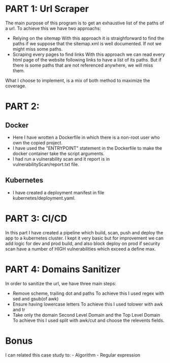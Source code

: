 # PART 1: Url Scraper
The main purpose of this program is to get an exhaustive list of the paths of a url.
To achieve this we have two approachs: 
- Relying on the sitemap 
    With this approach it is straighforward to find the paths if we suppose that the sitemap.xml is well documented.
    If not we might miss some paths.
- Scraping every pages to find links
    With this approach we can read every html page of the website following links to have a list of its paths.
    But if there is some paths that are not referenced anywhere, we will miss them.

What I choose to implement, is a mix of both method to maximize the coverage.

# PART 2: 
## Docker 

- Here I have wrotten a Dockerfile in which there is a non-root user who own the copied project.
- I have used the "ENTRYPOINT" statement in the Dockerfile to make the docker container take the script arguments.
- I had run a vulnerability scan and it report is in vulnerabilityScan/report.txt file.

## Kubernetes
- I have created a deployment manifest in file kubernetes/deployment.yaml.

# PART 3: CI/CD
In this part I have created a pipeline which build, scan, push and deploy the app to a kubernetes cluster.
I kept it very basic but for improvement we can add logic for dev and prod build, and also block deploy on prod if security scan have a number of HIGH vulnerabilities which exceed a define max.  

# PART 4: Domains Sanitizer
In order to sanitize the url, we have three main steps:
 - Remove scheme, trailing dot and paths
    To achieve this I used regex with sed and gsub(of awk)
 - Ensure having lowercase letters
    To achieve this I used tolower with awk and tr
 - Take only the domain Second Level Domain and the Top Level Domain
    To achieve this I used split with awk/cut and choose the relevents fields.

# Bonus 
I can related this case study to:
    - Algorithm 
    - Regular expression 